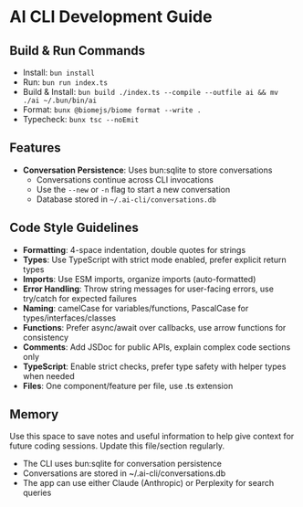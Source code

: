 # AI CLI Development Guide

## Build & Run Commands
- Install: `bun install`
- Run: `bun run index.ts`
- Build & Install: `bun build ./index.ts --compile --outfile ai && mv ./ai ~/.bun/bin/ai`
- Format: `bunx @biomejs/biome format --write .`
- Typecheck: `bunx tsc --noEmit`

## Features
- **Conversation Persistence**: Uses bun:sqlite to store conversations
  - Conversations continue across CLI invocations
  - Use the `--new` or `-n` flag to start a new conversation
  - Database stored in `~/.ai-cli/conversations.db`

## Code Style Guidelines
- **Formatting**: 4-space indentation, double quotes for strings
- **Types**: Use TypeScript with strict mode enabled, prefer explicit return types
- **Imports**: Use ESM imports, organize imports (auto-formatted)
- **Error Handling**: Throw string messages for user-facing errors, use try/catch for expected failures
- **Naming**: camelCase for variables/functions, PascalCase for types/interfaces/classes
- **Functions**: Prefer async/await over callbacks, use arrow functions for consistency
- **Comments**: Add JSDoc for public APIs, explain complex code sections only
- **TypeScript**: Enable strict checks, prefer type safety with helper types when needed
- **Files**: One component/feature per file, use .ts extension

## Memory
Use this space to save notes and useful information to help give context for future coding sessions. Update this file/section regularly.
<memory>
- The CLI uses bun:sqlite for conversation persistence
- Conversations are stored in ~/.ai-cli/conversations.db
- The app can use either Claude (Anthropic) or Perplexity for search queries
</memory>
